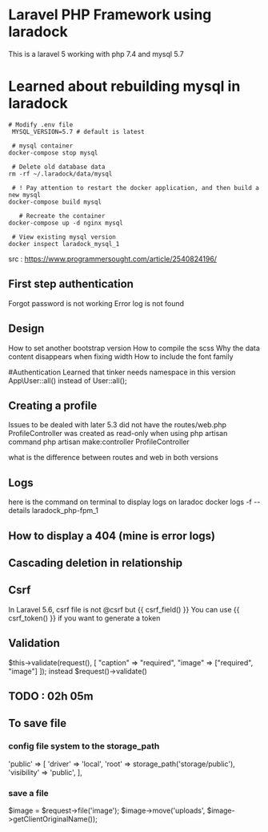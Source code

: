 # Laravel PHP Framework using laradock

This is a laravel 5 working with php 7.4 and mysql 5.7

# Learned about rebuilding mysql in laradock

    # Modify .env file
     MYSQL_VERSION=5.7 # default is latest
     
     # mysql container
    docker-compose stop mysql
     
     # Delete old database data
    rm -rf ~/.laradock/data/mysql
     
     # ! Pay attention to restart the docker application, and then build a new mysql
    docker-compose build mysql
     
       # Recreate the container
    docker-compose up -d nginx mysql
     
     # View existing mysql version
    docker inspect laradock_mysql_1


src : https://www.programmersought.com/article/2540824196/

## First step authentication

Forgot password is not working
Error log is not found


## Design

How to set another bootstrap version
How to compile the scss
Why the data content disappears when fixing width
How to include the font family

#Authentication
Learned that tinker needs namespace in this version
App\User::all() instead of User::all();

## Creating a profile
Issues to be dealed with later
5.3 did not have the routes/web.php
ProfileController was created as read-only when using php artisan
command php artisan make:controller ProfileController

what is the difference between routes and web in both versions

## Logs
here is the command on terminal to display logs on laradoc
docker logs -f --details laradock_php-fpm_1 

## How to display a 404 (mine is error logs) 

## Cascading deletion in relationship

## Csrf
In Laravel 5.6, csrf file is not @csrf
but {{ csrf_field() }}
You can use {{ csrf_token() }} if you want to generate a token

## Validation
$this->validate(request(), [
            "caption" => "required",
            "image" => ["required", "image"]
        ]);
instead $request()->validate()

## TODO : 02h 05m

## To save file
### config file system to the storage_path 
 'public' => [
            'driver' => 'local',
            'root' => storage_path('storage/public'),
            'visibility' => 'public',
        ],


### save a file
$image = $request->file('image');
$image->move('uploads', $image->getClientOriginalName());
